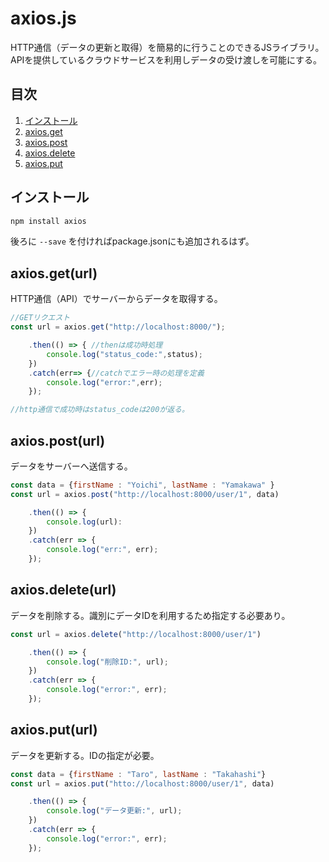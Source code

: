 <style>
    .markdown-preview.markdown-preview {
        background-color: white;
        border:  5px solid skyblue; 
        box-shadow: inset  0  0  0  2px lightgrey;
    }
    .markdown-preview.markdown-preview p{
        color: #000;
        padding-left: 15px;
    }
    .markdown-preview.markdown-preview h1 {
        color: white;
        background-color: skyblue;
        padding: 2px 2px 2px 2px;
        padding-left: 10px;
        text-shadow: 1px 2px 1px #ccc;
        box-shadow:  2px  2px  4px rgba(0,  0,  0,  0.5);
    }
    .markdown-preview.markdown-preview h2 {
        color: white;
        background-color: skyblue;
        padding: 2px 2px 2px 2px;
        padding-left: 10px;
        text-shadow: 1px 2px 0 #ccc;
        box-shadow:  2px  2px  4px rgba(0,  0,  0,  0.5);
    }
    .markdown-preview.markdown-preview ol {
        font-size: 115%;
        text-decoration: underline;
    }
    .markdown-preview.markdown-preview pre { 
        box-shadow:  2px  2px  4px rgba(0,  0,  0,  0.2);
    }
</style>

# axios.js

HTTP通信（データの更新と取得）を簡易的に行うことのできるJSライブラリ。APIを提供しているクラウドサービスを利用しデータの受け渡しを可能にする。

## 目次

1. [インストール](#install)
2. [axios.get](#get)
3. [axios.post](#post)
4. [axios.delete](#delete)
5. [axios.put](#put)

## インストール<a id=install></a>

```bash
npm install axios
```

後ろに `--save` を付ければpackage.jsonにも追加されるはず。

## axios.get(url)<a id=get></a>

HTTP通信（API）でサーバーからデータを取得する。

```js
//GETリクエスト
const url = axios.get("http://localhost:8000/");

    .then(() => { //thenは成功時処理
        console.log("status_code:",status);
    })
    .catch(err=> {//catchでエラー時の処理を定義
        console.log("error:",err);
    });

//http通信で成功時はstatus_codeは200が返る。
```

## axios.post(url)<a id=post></a>

データをサーバーへ送信する。

```js
const data = {firstName : "Yoichi", lastName : "Yamakawa" }
const url = axios.post("http://localhost:8000/user/1", data)

    .then(() => {
        console.log(url):
    })
    .catch(err => {
        console.log("err:", err);
    });
```

## axios.delete(url)<a id=delete></a>

データを削除する。識別にデータIDを利用するため指定する必要あり。

```js
const url = axios.delete("http://localhost:8000/user/1")

    .then(() => {
        console.log("削除ID:", url);
    })
    .catch(err => {
        console.log("error:", err);
    });
```

## axios.put(url)<a id=put></a>

データを更新する。IDの指定が必要。

```js
const data = {firstName : "Taro", lastName : "Takahashi"}
const url = axios.put("htto://localhost:8000/user/1", data)

    .then(() => {
        console.log("データ更新:", url);
    })
    .catch(err => {
        console.log("error:", err);
    });
```